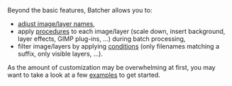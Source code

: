 Beyond the basic features, Batcher allows you to:
* [adjust image/layer names](Renaming.md),
* apply [procedures](Procedures.md) to each image/layer (scale down, insert background, layer effects, GIMP plug-ins, ...) during batch processing,
* filter image/layers by applying [conditions](Conditions.md) (only filenames matching a suffix, only visible layers, ...).

As the amount of customization may be overwhelming at first, you may want to take a look at a few [examples](../Examples.md) to get started.
